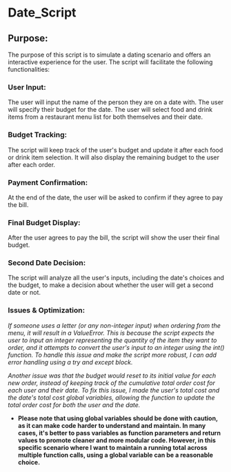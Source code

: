 # Date_Script


## Purpose:
The purpose of this script is to simulate a dating scenario and offers an interactive experience for the user. The script will facilitate the following functionalities:




### User Input:

The user will input the name of the person they are on a date with.
The user will specify their budget for the date.
The user will select food and drink items from a restaurant menu list for both themselves and their date.


### Budget Tracking:

The script will keep track of the user's budget and update it after each food or drink item selection. It will also display the remaining budget to the user after each order.



### Payment Confirmation:

At the end of the date, the user will be asked to confirm if they agree to pay the bill.



### Final Budget Display:

After the user agrees to pay the bill, the script will show the user their final budget.



### Second Date Decision:

The script will analyze all the user's inputs, including the date's choices and the budget, to make a decision about whether the user will get a second date or not.


### Issues & Optimization:
*If someone uses a letter (or any non-integer input) when ordering from the menu, it will result in a ValueError. This is because the script expects the user to input an integer representing the quantity of the item they want to order, and it attempts to convert the user's input to an integer using the int() function.
To handle this issue and make the script more robust, I can add error handling using a try and except block.* 

*Another issue was that the budget would reset to its initial value for each new order, instead of keeping track of the cumulative total order cost for each user and their date. To fix this issue, I made the user's total cost and the date's total cost global variables, allowing the function to update the total order cost for both the user and the date.*

* **Please note that using global variables should be done with caution, as it can make code harder to understand and maintain. In many cases, it's better to pass variables as function parameters and return values to promote cleaner and more modular code. However, in this specific scenario where I want to maintain a running total across multiple function calls, using a global variable can be a reasonable choice.** 



